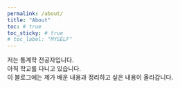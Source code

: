 ```yaml
---
permalink: /about/
title: "About"
toc: # true
toc_sticky: # true
# toc_label: "MYSELF"
---
```


저는 통계학 전공자입니다.<br>
아직 학교를 다니고 있습니다.<br>
이 블로그에는 제가 배운 내용과 정리하고 싶은 내용이 올라갑니다.